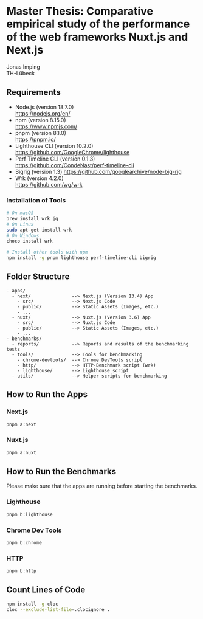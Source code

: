 # Master Thesis: Comparative empirical study of the performance of the web frameworks Nuxt.js and Next.js

Jonas Imping<br>
TH-Lübeck

## Requirements

- Node.js (version 18.7.0)<br>
  https://nodejs.org/en/
- npm (version 8.15.0)<br>
  https://www.npmjs.com/
- pnpm (version 8.1.0)<br>
  https://pnpm.io/
- Lighthouse CLI (version 10.2.0)<br>
  https://github.com/GoogleChrome/lighthouse
- Perf Timeline CLI (version 0.1.3)<br>
  https://github.com/CondeNast/perf-timeline-cli
- Bigrig (version 1.3)
  https://github.com/googlearchive/node-big-rig
- Wrk (version 4.2.0)<br>
  https://github.com/wg/wrk

### Installation of Tools

```bash
# On macOS
brew install wrk jq
# On Linux
sudo apt-get install wrk
# On Windows
choco install wrk

# Install other tools with npm
npm install -g pnpm lighthouse perf-timeline-cli bigrig
```

## Folder Structure

```
- apps/
  - next/               --> Next.js (Version 13.4) App
    - src/              --> Next.js Code
    - public/           --> Static Assets (Images, etc.)
    - ...
  - nuxt/               --> Nuxt.js (Version 3.6) App
    - src/              --> Nuxt.js Code
    - public/           --> Static Assets (Images, etc.)
    - ...
- benchmarks/
  - reports/            --> Reports and results of the benchmarking tests
  - tools/              --> Tools for benchmarking
    - chrome-devtools/  --> Chrome DevTools script
    - http/             --> HTTP-Benchmark script (wrk)
    - lighthouse/       --> Lighthouse script
  - utils/              --> Helper scripts for benchmarking
```

## How to Run the Apps

### Next.js

```bash
pnpm a:next
```

### Nuxt.js

```bash
pnpm a:nuxt
```

## How to Run the Benchmarks

Please make sure that the apps are running before starting the benchmarks.

### Lighthouse

```bash
pnpm b:lighthouse
```

### Chrome Dev Tools

```bash
pnpm b:chrome
```

### HTTP

```bash
pnpm b:http
```

## Count Lines of Code

```bash
npm install -g cloc
cloc --exclude-list-file=.clocignore .
```
